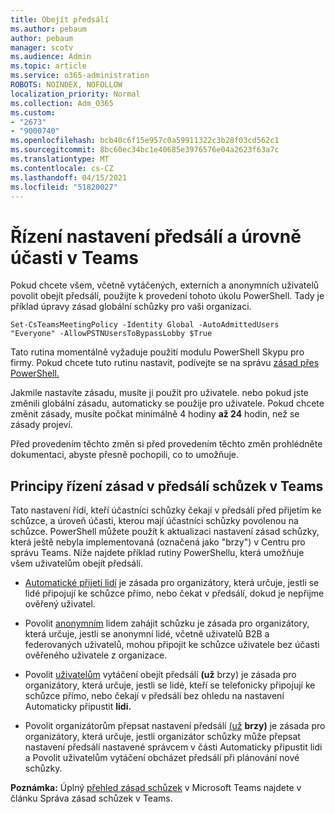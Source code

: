 ```yaml
---
title: Obejít předsálí
ms.author: pebaum
author: pebaum
manager: scotv
ms.audience: Admin
ms.topic: article
ms.service: o365-administration
ROBOTS: NOINDEX, NOFOLLOW
localization_priority: Normal
ms.collection: Adm_O365
ms.custom:
- "2673"
- "9000740"
ms.openlocfilehash: bcb40c6f15e957c0a59911322c3b28f03cd562c1
ms.sourcegitcommit: 8bc60ec34bc1e40685e3976576e04a2623f63a7c
ms.translationtype: MT
ms.contentlocale: cs-CZ
ms.lasthandoff: 04/15/2021
ms.locfileid: "51820027"
---
```

# <a name="control-lobby-settings-and-level-of-participation-in-teams"></a>Řízení nastavení předsálí a úrovně účasti v Teams

Pokud chcete všem, včetně vytáčených, externích a anonymních uživatelů povolit obejít předsálí, použijte k provedení tohoto úkolu PowerShell. Tady je příklad úpravy zásad globální schůzky pro vaši organizaci.

`Set-CsTeamsMeetingPolicy -Identity Global -AutoAdmittedUsers "Everyone" -AllowPSTNUsersToBypassLobby $True`

Tato rutina momentálně vyžaduje použití modulu PowerShell Skypu pro firmy. Pokud chcete tuto rutinu nastavit, podívejte se na správu [zásad přes PowerShell.](https://docs.microsoft.com/microsoftteams/teams-powershell-overview#managing-policies-via-powershell)

Jakmile nastavíte zásadu, musíte ji použít pro uživatele. nebo pokud jste změnili globální zásadu, automaticky se použije pro uživatele. Pokud chcete změnit zásady, musíte počkat minimálně 4 hodiny **až 24** hodin, než se zásady projeví. 

Před provedením těchto změn si před provedením těchto změn prohlédněte dokumentaci, abyste přesně pochopili, co to umožňuje.


## <a name="understanding-teams-meeting-lobby-policy-controls"></a>Principy řízení zásad v předsálí schůzek v Teams

Tato nastavení řídí, kteří účastníci schůzky čekají v předsálí před přijetím ke schůzce, a úroveň účasti, kterou mají účastníci schůzky povolenou na schůzce. PowerShell můžete použít k aktualizaci nastavení zásad schůzky, která ještě nebyla implementovaná (označená jako "brzy") v Centru pro správu Teams. Níže najdete příklad rutiny PowerShellu, která umožňuje všem uživatelům obejít předsálí.

- [Automatické přijetí lidí](https://docs.microsoft.com/microsoftteams/meeting-policies-in-teams#automatically-admit-people) je zásada pro organizátory, která určuje, jestli se lidé připojují ke schůzce přímo, nebo čekat v předsálí, dokud je nepřijme ověřený uživatel.

- Povolit [anonymním](https://docs.microsoft.com/microsoftteams/meeting-policies-in-teams#allow-anonymous-people-to-start-a-meeting) lidem zahájit schůzku je zásada pro organizátory, která určuje, jestli se anonymní lidé, včetně uživatelů B2B a federovaných uživatelů, mohou připojit ke schůzce uživatele bez účasti ověřeného uživatele z organizace.

- Povolit [uživatelům](https://docs.microsoft.com/microsoftteams/meeting-policies-in-teams#allow-dial-in-users-to-bypass-the-lobby-coming-soon) vytáčení obejít předsálí **(už** brzy) je zásada pro organizátory, která určuje, jestli se lidé, kteří se telefonicky připojují ke schůzce přímo, nebo čekají v předsálí bez ohledu na nastavení Automaticky připustit **lidi.**

- Povolit organizátorům přepsat nastavení předsálí [(už](https://docs.microsoft.com/microsoftteams/meeting-policies-in-teams#allow-organizers-to-override-lobby-settings-coming-soon) **brzy)** je zásada pro organizátory, která určuje, jestli  organizátor schůzky může přepsat nastavení předsálí nastavené správcem v části Automaticky připustit lidi a Povolit uživatelům vytáčení obcházet předsálí při plánování nové schůzky. 

**Poznámka:** Úplný [přehled zásad schůzek](https://docs.microsoft.com/microsoftteams/meeting-policies-in-teams) v Microsoft Teams najdete v článku Správa zásad schůzek v Teams.
